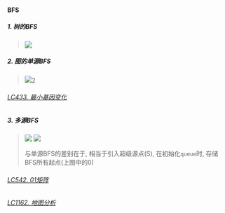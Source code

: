 #### BFS

##### 1. 树的BFS
> <img src="https://imgconvert.csdnimg.cn/aHR0cHM6Ly9waWMubGVldGNvZGUtY24uY29tLzc1ZmM0MmEyY2ZhY2Y2ZTQxYTg2YjM0YjE4NjFkMmNkY2QyOTY1YjIwZDhlYmMwYTZkY2M0MWJiMWZiY2VhMzEtQkZTLWFuZC1ERlMtQWxnb3JpdGhtcy5wbmc?x-oss-process=image/format,png">


##### 2. 图的单源BFS
> <img src="https://pic.leetcode-cn.com/a3f28eeb94837d510ad7360e756881059e65ca78489d4d9bae6973884b9870bb-%E5%8D%95%E6%BA%90BFS.gif">2

###### [LC433. 最小基因变化](/markdown/LC433.%20%E6%9C%80%E5%B0%8F%E5%9F%BA%E5%9B%A0%E5%8F%98%E5%8C%96.md)

##### 3. 多源BFS
> <img src="https://pic.leetcode-cn.com/be6bdff2b8d983d2135e5d2675b4dae750fef16104c904e462d9b1d64ef6d8ed-%E5%A4%9A%E6%BA%90BFS.gif">
> 
> <img src="https://assets.leetcode-cn.com/solution-static/542/fig1.PNG">
>
> 与单源BFS的差别在于, 相当于引入超级源点(S), 在初始化`queue`时, 存储BFS所有起点(上图中的0)

###### [LC542. 01矩阵](/workspace/542.01-%E7%9F%A9%E9%98%B5.cpp)

###### [LC1162. 地图分析](/workspace/1162.%E5%9C%B0%E5%9B%BE%E5%88%86%E6%9E%90.cpp)